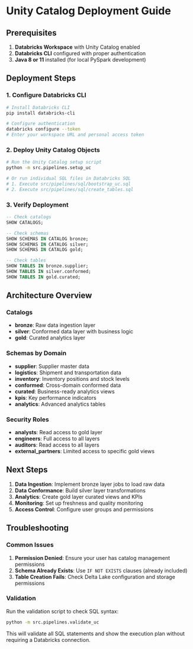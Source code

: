 # Unity Catalog Deployment Guide

## Prerequisites

1. **Databricks Workspace** with Unity Catalog enabled
2. **Databricks CLI** configured with proper authentication
3. **Java 8 or 11** installed (for local PySpark development)

## Deployment Steps

### 1. Configure Databricks CLI

```bash
# Install Databricks CLI
pip install databricks-cli

# Configure authentication
databricks configure --token
# Enter your workspace URL and personal access token
```

### 2. Deploy Unity Catalog Objects

```bash
# Run the Unity Catalog setup script
python -m src.pipelines.setup_uc

# Or run individual SQL files in Databricks SQL
# 1. Execute src/pipelines/sql/bootstrap_uc.sql
# 2. Execute src/pipelines/sql/create_tables.sql
```

### 3. Verify Deployment

```sql
-- Check catalogs
SHOW CATALOGS;

-- Check schemas
SHOW SCHEMAS IN CATALOG bronze;
SHOW SCHEMAS IN CATALOG silver;
SHOW SCHEMAS IN CATALOG gold;

-- Check tables
SHOW TABLES IN bronze.supplier;
SHOW TABLES IN silver.conformed;
SHOW TABLES IN gold.curated;
```

## Architecture Overview

### Catalogs
- **bronze**: Raw data ingestion layer
- **silver**: Conformed data layer with business logic
- **gold**: Curated analytics layer

### Schemas by Domain
- **supplier**: Supplier master data
- **logistics**: Shipment and transportation data
- **inventory**: Inventory positions and stock levels
- **conformed**: Cross-domain conformed data
- **curated**: Business-ready analytics views
- **kpis**: Key performance indicators
- **analytics**: Advanced analytics tables

### Security Roles
- **analysts**: Read access to gold layer
- **engineers**: Full access to all layers
- **auditors**: Read access to all layers
- **external_partners**: Limited access to specific gold views

## Next Steps

1. **Data Ingestion**: Implement bronze layer jobs to load raw data
2. **Data Conformance**: Build silver layer transformations
3. **Analytics**: Create gold layer curated views and KPIs
4. **Monitoring**: Set up freshness and quality monitoring
5. **Access Control**: Configure user groups and permissions

## Troubleshooting

### Common Issues

1. **Permission Denied**: Ensure your user has catalog management permissions
2. **Schema Already Exists**: Use `IF NOT EXISTS` clauses (already included)
3. **Table Creation Fails**: Check Delta Lake configuration and storage permissions

### Validation

Run the validation script to check SQL syntax:
```bash
python -m src.pipelines.validate_uc
```

This will validate all SQL statements and show the execution plan without requiring a Databricks connection.
